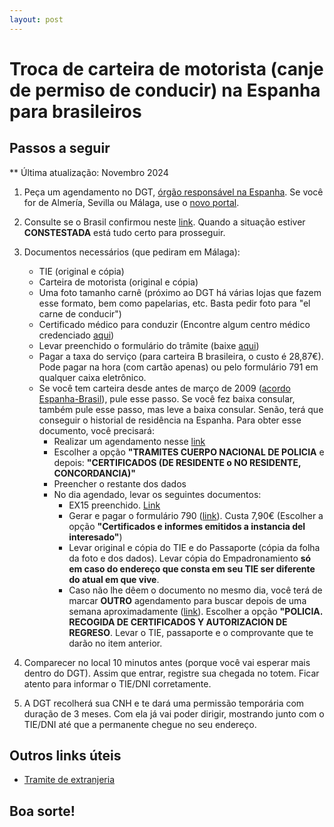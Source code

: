 ```yaml
---
layout: post
---
```

# Troca de carteira de motorista (canje de permiso de conducir) na Espanha para brasileiros

## Passos a seguir

** Última atualização: Novembro 2024

1. Peça um agendamento no DGT, [órgão responsável na Espanha](https://sedeclave.dgt.gob.es/WEB_NCIT_CONSULTA/solicitarCita.faces). Se você for de Almería, Sevilla ou Málaga, use o [novo portal](https://sedeclave.dgt.gob.es/WEB_CITE_CONSULTA/paginas/cita.faces).

2. Consulte se o Brasil confirmou neste [link](https://sedeapl.dgt.gob.es/WEB_NCIT_CONSULTA/consultacanjes/consultarCitaCanjes.faces). Quando a situação estiver **CONSTESTADA** está tudo certo para prosseguir.

3. Documentos necessários (que pediram em Málaga):
    - TIE (original e cópia)
    - Carteira de motorista (original e cópia)
    - Uma foto tamanho carnê (próximo ao DGT há várias lojas que fazem esse formato, bem como papelarias, etc. Basta pedir foto para "el carne de conducir")
    - Certificado médico para conduzir (Encontre algum centro médico credenciado [aqui](https://www.dgt.es/conoce-la-dgt/con-quien-trabajamos/centros-reconocimiento-conductores/))
    - Levar preenchido o formulário do trâmite (baixe [aqui](https://f682c250-f058-4c35-96bd-fa6c1c1775c3.filesusr.com/ugd/d48811_a74148aeb4414e88beb73229fdd02d9a.pdf))
    - Pagar a taxa do serviço (para carteira B brasileira, o custo é 28,87€). Pode pagar na hora (com cartão apenas) ou pelo formulário 791 em qualquer caixa eletrônico.
    - Se você tem carteira desde antes de março de 2009 ([acordo Espanha-Brasil](https://www.boe.es/buscar/doc.php?id=BOE-A-2011-14617)), pule esse passo. Se você fez baixa consular, também pule esse passo, mas leve a baixa consular. Senão, terá que conseguir o historial de residência na Espanha. Para obter esse documento, você precisará:
        * Realizar um agendamento nesse [link](https://icp.administracionelectronica.gob.es/icpplus/index.html)
        * Escolher a opção **"TRAMITES CUERPO NACIONAL DE POLICIA** e depois: **"CERTIFICADOS (DE RESIDENTE o NO RESIDENTE, CONCORDANCIA)"**
        * Preencher o restante dos dados
        * No dia agendado, levar os seguintes documentos:
            - EX15 preenchido. [Link](https://www.inclusion.gob.es/documents/410169/2156469/15-Formulario_NIE_y_certificados.pdf)
            - Gerar e pagar o formulário 790 ([link](https://sede.policia.gob.es:38089/Tasa790_012/ImpresoRellenar)). Custa 7,90€ (Escolher a opção **"Certificados e informes emitidos a instancia del interesado"**)
            - Levar original e cópia do TIE e do Passaporte (cópia da folha da foto e dos dados). Levar cópia do Empadronamiento **só em caso do endereço que consta em seu TIE ser diferente do atual em que vive**.
            - Caso não lhe dêem o documento no mesmo dia, você terá de marcar **OUTRO** agendamento para buscar depois de uma semana aproximadamente ([link](http://sede.administracionespublicas.gob.es/icpplus/index.html)). Escolher a opção **"POLICIA. RECOGIDA DE CERTIFICADOS Y AUTORIZACION DE REGRESO**. Levar o TIE, passaporte e o comprovante que te darão no item anterior.


4. Comparecer no local 10 minutos antes (porque você vai esperar mais dentro do DGT). Assim que entrar, registre sua chegada no totem. Ficar atento para informar o TIE/DNI corretamente.

5. A DGT recolherá sua CNH e te dará uma permissão temporária com duração de 3 meses. Com ela já vai poder dirigir, mostrando junto com o TIE/DNI até que a permanente chegue no seu endereço.

## Outros links úteis

- [Tramite de extranjeria](https://sede.policia.gob.es/portalCiudadano/_es/tramites_extranjeria_tramite_certificado_residente.php)

## Boa sorte!
